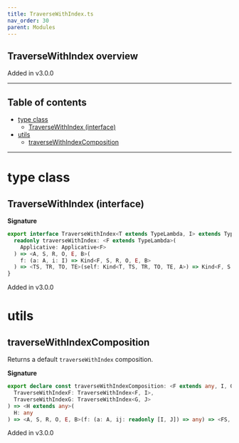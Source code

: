 ```yaml
---
title: TraverseWithIndex.ts
nav_order: 30
parent: Modules
---
```


## TraverseWithIndex overview

Added in v3.0.0

---

<h2 class="text-delta">Table of contents</h2>

- [type class](#type-class)
  - [TraverseWithIndex (interface)](#traversewithindex-interface)
- [utils](#utils)
  - [traverseWithIndexComposition](#traversewithindexcomposition)

---

# type class

## TraverseWithIndex (interface)

**Signature**

```ts
export interface TraverseWithIndex<T extends TypeLambda, I> extends TypeClass<T> {
  readonly traverseWithIndex: <F extends TypeLambda>(
    Applicative: Applicative<F>
  ) => <A, S, R, O, E, B>(
    f: (a: A, i: I) => Kind<F, S, R, O, E, B>
  ) => <TS, TR, TO, TE>(self: Kind<T, TS, TR, TO, TE, A>) => Kind<F, S, R, O, E, Kind<T, TS, TR, TO, TE, B>>
}
```

Added in v3.0.0

# utils

## traverseWithIndexComposition

Returns a default `traverseWithIndex` composition.

**Signature**

```ts
export declare const traverseWithIndexComposition: <F extends any, I, G extends any, J>(
  TraverseWithIndexF: TraverseWithIndex<F, I>,
  TraverseWithIndexG: TraverseWithIndex<G, J>
) => <H extends any>(
  H: any
) => <A, S, R, O, E, B>(f: (a: A, ij: readonly [I, J]) => any) => <FS, FR, FO, FE, GS, GR, GO, GE>(fga: any) => any
```

Added in v3.0.0
